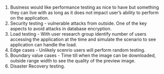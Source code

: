 1. Business would like performance testing as nice to have but something they can live with as long as it does not impact user’s ability      to perform on the application.
2. Security testing - vulnerable attacks from outside. One of the key aspects to avoid attacks in database encryption.
3. Load testing - With user research group identify number of users accessing the application at the time and simulate the scenario to see    application can handle the load.
4. Edge cases - Unlikely scenrio users will perform random testing. 
5. Boundary value cases - Time till when the image can be downloaded, outside range width to see the quality of the preview image.
6. Disaster Recovery testing. 
